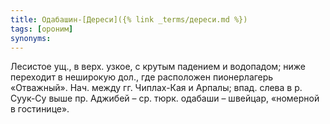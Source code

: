 ```yaml
---
title: Одабашин-[Дереси]({% link _terms/дереси.md %})
tags: [ороним]
synonyms:
---
```


Лесистое ущ., в верх. узкое, с крутым падением и водопадом; ниже переходит в
неширокую дол., где расположен пионерлагерь «Отважный». Нач. между гг.
Чиплах-Кая и Арпалы; впад. слева в р. Суук-Су выше пр. Аджибей – ср. тюрк.
одабаши – швейцар, «номерной в гостинице».
